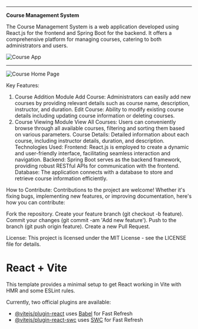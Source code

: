 <hr>
<b>Course Management System</b>


The Course Management System is a web application developed using React.js for the frontend and Spring Boot for the backend. It offers a comprehensive platform for managing courses, catering to both administrators and users.

![Course App ](https://github.com/gebadakash/Course-Application-Management/assets/137673292/6db77c98-b77f-4317-9c67-db6a545931c8)


<hr>


![Course Home Page](https://github.com/gebadakash/Course-Application-Management/assets/137673292/1afa834a-dc3a-41b7-80e1-ec06e98a1f44)




Key Features:
1. Course Addition Module
Add Course: Administrators can easily add new courses by providing relevant details such as course name, description, instructor, and duration.
Edit Course: Ability to modify existing course details including updating course information or deleting courses.
2. Course Viewing Module
View All Courses: Users can conveniently browse through all available courses, filtering and sorting them based on various parameters.
Course Details: Detailed information about each course, including instructor details, duration, and description.
Technologies Used:
Frontend: React.js is employed to create a dynamic and user-friendly interface, facilitating seamless interaction and navigation.
Backend: Spring Boot serves as the backend framework, providing robust RESTful APIs for communication with the frontend.
Database: The application connects with a database to store and retrieve course information efficiently.




How to Contribute:
Contributions to the project are welcome! Whether it's fixing bugs, implementing new features, or improving documentation, here's how you can contribute:

Fork the repository.
Create your feature branch (git checkout -b feature).
Commit your changes (git commit -am 'Add new feature').
Push to the branch (git push origin feature).
Create a new Pull Request.



License:
This project is licensed under the MIT License - see the LICENSE file for details.



# React + Vite

This template provides a minimal setup to get React working in Vite with HMR and some ESLint rules.

Currently, two official plugins are available:

- [@vitejs/plugin-react](https://github.com/vitejs/vite-plugin-react/blob/main/packages/plugin-react/README.md) uses [Babel](https://babeljs.io/) for Fast Refresh
- [@vitejs/plugin-react-swc](https://github.com/vitejs/vite-plugin-react-swc) uses [SWC](https://swc.rs/) for Fast Refresh



